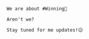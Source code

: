 
           
           
           We are about #Winning💯

           Aren't we?

           Stay tuned for me updates!😉
